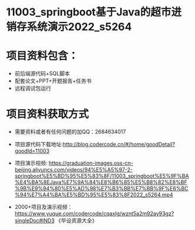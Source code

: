 # 11003_springboot基于Java的超市进销存系统演示2022_s5264
 
# 项目资料包含：
* 前后端源代码+SQL脚本
* 配套论文+PPT+开题报告+任务书
* 远程调试包运行

# 项目资料获取方式
* 需要资料或者有任何问题的加QQ：2684634017
* 项目源代码下载地址:http://blog.codercode.cn/#/home/goodDetail?goodId=11003

* 项目演示视频: https://graduation-images.oss-cn-beijing.aliyuncs.com/videos/94%E5%A5%97-2-springboot%E5%BD%95%E5%83%8F/11003_springboot%E5%9F%BA%E4%BA%8EJava%E7%9A%84%E8%B6%85%E5%B8%82%E8%BF%9B%E9%94%80%E5%AD%98%E7%B3%BB%E7%BB%9F%E6%BC%94%E7%A4%BA%E5%BD%95%E5%83%8F2022_s5264.mp4


* 2000+项目及演示视频：https://www.yuque.com/codercode/cqaxlg/wznt5a2m92ay93gz?singleDoc#lND3 《毕设资源大全》






